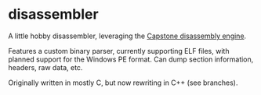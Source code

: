 # disassembler
A little hobby disassembler, leveraging the [Capstone disassembly engine](https://www.capstone-engine.org/lang_c.html).

Features a custom binary parser, currently supporting ELF files, with planned support for the Windows PE format.
Can dump section information, headers, raw data, etc.

Originally written in mostly C, but now rewriting in C++ (see branches).

